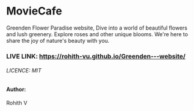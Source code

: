 # MovieCafe

 Greenden Flower Paradise website, Dive into a world of beautiful flowers and lush greenery. Explore roses and other unique blooms. We're here to share the joy of nature's beauty with you.

 ### LIVE LINK: https://rohith-vu.github.io/Greenden---website/

 ###### LICENCE: MIT

 #### Author:
Rohith V